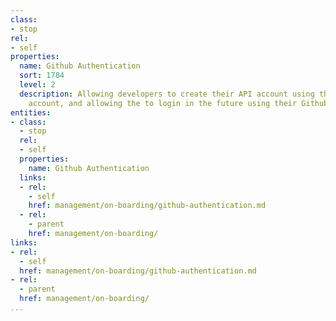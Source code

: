 ```yaml
---
class:
- stop
rel:
- self
properties:
  name: Github Authentication
  sort: 1784
  level: 2
  description: Allowing developers to create their API account using their Github
    account, and allowing the to login in the future using their Github oAuth.
entities:
- class:
  - stop
  rel:
  - self
  properties:
    name: Github Authentication
  links:
  - rel:
    - self
    href: management/on-boarding/github-authentication.md
  - rel:
    - parent
    href: management/on-boarding/
links:
- rel:
  - self
  href: management/on-boarding/github-authentication.md
- rel:
  - parent
  href: management/on-boarding/
...
```

